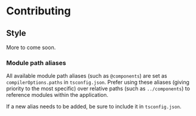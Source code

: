 # Contributing

## Style

More to come soon.

### Module path aliases

All available module path aliases (such as `@components`) are set as `compilerOptions.paths` in `tsconfig.json`. Prefer using these aliases (giving priority to the most specific) over relative paths (such as `../components`) to reference modules within the application.

If a new alias needs to be added, be sure to include it in `tsconfig.json`.
